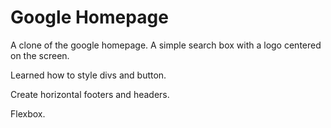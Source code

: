 # Google Homepage

A clone of the google homepage. A simple search box with a logo centered on the screen.

Learned how to style divs and button.

Create horizontal footers and headers.

Flexbox.

